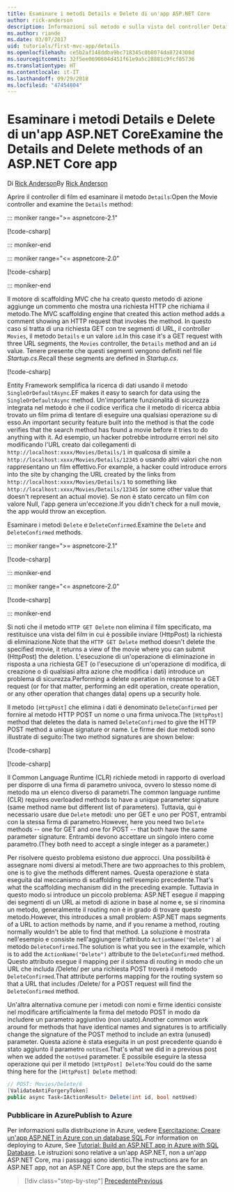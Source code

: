 ```yaml
---
title: Esaminare i metodi Details e Delete di un'app ASP.NET Core
author: rick-anderson
description: Informazioni sul metodo e sulla vista del controller Details in un'app ASP.NET Core MVC di base.
ms.author: riande
ms.date: 03/07/2017
uid: tutorials/first-mvc-app/details
ms.openlocfilehash: ce5b2af148ddba9bc718345c0b8074da8724308d
ms.sourcegitcommit: 32f5ee0690604d451f61e9a5c28881c9fcf85738
ms.translationtype: HT
ms.contentlocale: it-IT
ms.lasthandoff: 09/29/2018
ms.locfileid: "47454804"
---
```

# <a name="examine-the-details-and-delete-methods-of-an-aspnet-core-app"></a><span data-ttu-id="2e275-103">Esaminare i metodi Details e Delete di un'app ASP.NET Core</span><span class="sxs-lookup"><span data-stu-id="2e275-103">Examine the Details and Delete methods of an ASP.NET Core app</span></span>

<span data-ttu-id="2e275-104">Di [Rick Anderson](https://twitter.com/RickAndMSFT)</span><span class="sxs-lookup"><span data-stu-id="2e275-104">By [Rick Anderson](https://twitter.com/RickAndMSFT)</span></span>

<span data-ttu-id="2e275-105">Aprire il controller di film ed esaminare il metodo `Details`:</span><span class="sxs-lookup"><span data-stu-id="2e275-105">Open the Movie controller and examine the `Details` method:</span></span>

::: moniker range=">= aspnetcore-2.1"

[!code-csharp[](start-mvc/sample/MvcMovie21/Controllers/MoviesController.cs?name=snippet_details)]

::: moniker-end

::: moniker range="<= aspnetcore-2.0"

[!code-csharp[](start-mvc/sample/MvcMovie/Controllers/MoviesController.cs?name=snippet_details)]

::: moniker-end

<span data-ttu-id="2e275-106">Il motore di scaffolding MVC che ha creato questo metodo di azione aggiunge un commento che mostra una richiesta HTTP che richiama il metodo.</span><span class="sxs-lookup"><span data-stu-id="2e275-106">The MVC scaffolding engine that created this action method adds a comment showing an HTTP request that invokes the method.</span></span> <span data-ttu-id="2e275-107">In questo caso si tratta di una richiesta GET con tre segmenti di URL, il controller `Movies`, il metodo `Details` e un valore `id`.</span><span class="sxs-lookup"><span data-stu-id="2e275-107">In this case it's a GET request with three URL segments, the `Movies` controller, the `Details` method and an `id` value.</span></span> <span data-ttu-id="2e275-108">Tenere presente che questi segmenti vengono definiti nel file *Startup.cs*.</span><span class="sxs-lookup"><span data-stu-id="2e275-108">Recall these segments are defined in *Startup.cs*.</span></span>

[!code-csharp[](start-mvc/sample/MvcMovie/Startup.cs?highlight=5&name=snippet_1)]

<span data-ttu-id="2e275-109">Entity Framework semplifica la ricerca di dati usando il metodo `SingleOrDefaultAsync`.</span><span class="sxs-lookup"><span data-stu-id="2e275-109">EF makes it easy to search for data using the `SingleOrDefaultAsync` method.</span></span> <span data-ttu-id="2e275-110">Un'importante funzionalità di sicurezza integrata nel metodo è che il codice verifica che il metodo di ricerca abbia trovato un film prima di tentare di eseguire una qualsiasi operazione su di esso.</span><span class="sxs-lookup"><span data-stu-id="2e275-110">An important security feature built into the method is that the code verifies that the search method has found a movie before it tries to do anything with it.</span></span> <span data-ttu-id="2e275-111">Ad esempio, un hacker potrebbe introdurre errori nel sito modificando l'URL creato dai collegamenti di `http://localhost:xxxx/Movies/Details/1` in qualcosa di simile a `http://localhost:xxxx/Movies/Details/12345` o usando altri valori che non rappresentano un film effettivo.</span><span class="sxs-lookup"><span data-stu-id="2e275-111">For example, a hacker could introduce errors into the site by changing the URL created by the links from `http://localhost:xxxx/Movies/Details/1` to something like  `http://localhost:xxxx/Movies/Details/12345` (or some other value that doesn't represent an actual movie).</span></span> <span data-ttu-id="2e275-112">Se non è stato cercato un film con valore Null, l'app genera un'eccezione.</span><span class="sxs-lookup"><span data-stu-id="2e275-112">If you didn't check for a null movie, the app would throw an exception.</span></span>

<span data-ttu-id="2e275-113">Esaminare i metodi `Delete` e `DeleteConfirmed`.</span><span class="sxs-lookup"><span data-stu-id="2e275-113">Examine the `Delete` and `DeleteConfirmed` methods.</span></span>

::: moniker range=">= aspnetcore-2.1"

[!code-csharp[](start-mvc/sample/MvcMovie21/Controllers/MoviesController.cs?name=snippet_delete)]

::: moniker-end

::: moniker range="<= aspnetcore-2.0"

[!code-csharp[](start-mvc/sample/MvcMovie/Controllers/MoviesController.cs?name=snippet_delete)]

::: moniker-end

<span data-ttu-id="2e275-114">Si noti che il metodo `HTTP GET Delete` non elimina il film specificato, ma restituisce una vista del film in cui è possibile inviare (HttpPost) la richiesta di eliminazione.</span><span class="sxs-lookup"><span data-stu-id="2e275-114">Note that the `HTTP GET Delete` method doesn't delete the specified movie, it returns a view of the movie where you can submit (HttpPost) the deletion.</span></span> <span data-ttu-id="2e275-115">L'esecuzione di un'operazione di eliminazione in risposta a una richiesta GET (o l'esecuzione di un'operazione di modifica, di creazione o di qualsiasi altra azione che modifica i dati) introduce un problema di sicurezza.</span><span class="sxs-lookup"><span data-stu-id="2e275-115">Performing a delete operation in response to a GET request (or for that matter, performing an edit operation, create operation, or any other operation that changes data) opens up a security hole.</span></span>

<span data-ttu-id="2e275-116">Il metodo `[HttpPost]` che elimina i dati è denominato `DeleteConfirmed` per fornire al metodo HTTP POST un nome o una firma univoca.</span><span class="sxs-lookup"><span data-stu-id="2e275-116">The `[HttpPost]` method that deletes the data is named `DeleteConfirmed` to give the HTTP POST method a unique signature or name.</span></span> <span data-ttu-id="2e275-117">Le firme dei due metodi sono illustrate di seguito:</span><span class="sxs-lookup"><span data-stu-id="2e275-117">The two method signatures are shown below:</span></span>

[!code-csharp[](start-mvc/sample/MvcMovie/Controllers/MoviesController.cs?name=snippet_delete2)]

[!code-csharp[](start-mvc/sample/MvcMovie/Controllers/MoviesController.cs?name=snippet_delete3)]


<span data-ttu-id="2e275-118">Il Common Language Runtime (CLR) richiede metodi in rapporto di overload per disporre di una firma di parametro univoca, ovvero lo stesso nome di metodo ma un elenco diverso di parametri.</span><span class="sxs-lookup"><span data-stu-id="2e275-118">The common language runtime (CLR) requires overloaded methods to have a unique parameter signature (same method name but different list of parameters).</span></span> <span data-ttu-id="2e275-119">Tuttavia, qui è necessario usare due `Delete` metodi: uno per GET e uno per POST, entrambi con la stessa firma di parametro.</span><span class="sxs-lookup"><span data-stu-id="2e275-119">However, here you need two `Delete` methods -- one for GET and one for POST -- that both have the same parameter signature.</span></span> <span data-ttu-id="2e275-120">Entrambi devono accettare un singolo intero come parametro.</span><span class="sxs-lookup"><span data-stu-id="2e275-120">(They both need to accept a single integer as a parameter.)</span></span>

<span data-ttu-id="2e275-121">Per risolvere questo problema esistono due approcci. Una possibilità è assegnare nomi diversi ai metodi.</span><span class="sxs-lookup"><span data-stu-id="2e275-121">There are two approaches to this problem, one is to give the methods different names.</span></span> <span data-ttu-id="2e275-122">Questa operazione è stata eseguita dal meccanismo di scaffolding nell'esempio precedente.</span><span class="sxs-lookup"><span data-stu-id="2e275-122">That's what the scaffolding mechanism did in the preceding example.</span></span> <span data-ttu-id="2e275-123">Tuttavia in questo modo si introduce un piccolo problema: ASP.NET esegue il mapping dei segmenti di un URL ai metodi di azione in base al nome e, se si rinomina un metodo, generalmente il routing non è in grado di trovare questo metodo.</span><span class="sxs-lookup"><span data-stu-id="2e275-123">However, this introduces a small problem: ASP.NET maps segments of a URL to action methods by name, and if you rename a method, routing normally wouldn't be able to find that method.</span></span> <span data-ttu-id="2e275-124">La soluzione è mostrata nell'esempio e consiste nell'aggiungere l'attributo `ActionName("Delete")` al metodo `DeleteConfirmed`.</span><span class="sxs-lookup"><span data-stu-id="2e275-124">The solution is what you see in the example, which is to add the `ActionName("Delete")` attribute to the `DeleteConfirmed` method.</span></span> <span data-ttu-id="2e275-125">Questo attributo esegue il mapping per il sistema di routing in modo che un URL che includa /Delete/ per una richiesta POST troverà il metodo `DeleteConfirmed`.</span><span class="sxs-lookup"><span data-stu-id="2e275-125">That attribute performs mapping for the routing system so that a URL that includes /Delete/ for a POST request will find the `DeleteConfirmed` method.</span></span>

<span data-ttu-id="2e275-126">Un'altra alternativa comune per i metodi con nomi e firme identici consiste nel modificare artificialmente la firma del metodo POST in modo da includere un parametro aggiuntivo (non usato).</span><span class="sxs-lookup"><span data-stu-id="2e275-126">Another common work around for methods that have identical names and signatures is to artificially change the signature of the POST method to include an extra (unused) parameter.</span></span> <span data-ttu-id="2e275-127">Questa azione è stata eseguita in un post precedente quando è stato aggiunto il parametro `notUsed`.</span><span class="sxs-lookup"><span data-stu-id="2e275-127">That's what we did in a previous post when we added the `notUsed` parameter.</span></span> <span data-ttu-id="2e275-128">È possibile eseguire la stessa operazione qui per il metodo `[HttpPost] Delete`:</span><span class="sxs-lookup"><span data-stu-id="2e275-128">You could do the same thing here for the `[HttpPost] Delete` method:</span></span>

```csharp
// POST: Movies/Delete/6
[ValidateAntiForgeryToken]
public async Task<IActionResult> Delete(int id, bool notUsed)
```

### <a name="publish-to-azure"></a><span data-ttu-id="2e275-129">Pubblicare in Azure</span><span class="sxs-lookup"><span data-stu-id="2e275-129">Publish to Azure</span></span>

<span data-ttu-id="2e275-130">Per informazioni sulla distribuzione in Azure, vedere [Esercitazione: Creare un'app ASP.NET in Azure con un database SQL](/azure/app-service/app-service-web-tutorial-dotnet-sqldatabase).</span><span class="sxs-lookup"><span data-stu-id="2e275-130">For information on deploying to Azure, See [Tutorial: Build an ASP.NET app in Azure with SQL Database](/azure/app-service/app-service-web-tutorial-dotnet-sqldatabase).</span></span> <span data-ttu-id="2e275-131">Le istruzioni sono relative a un'app ASP.NET, non a un'app ASP.NET Core, ma i passaggi sono identici.</span><span class="sxs-lookup"><span data-stu-id="2e275-131">The instructions are for an ASP.NET app, not an ASP.NET Core app, but the steps are the same.</span></span>

> [!div class="step-by-step"]
> [<span data-ttu-id="2e275-132">Precedente</span><span class="sxs-lookup"><span data-stu-id="2e275-132">Previous</span></span>](validation.md)

